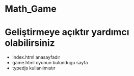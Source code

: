 # Math_Game
# Geliştirmeye açıktır yardımcı olabilirsiniz
* Index.html anasayfadır
 * game.html oyunun bulundugu sayfa
* typedjs kullanılmıstır  
